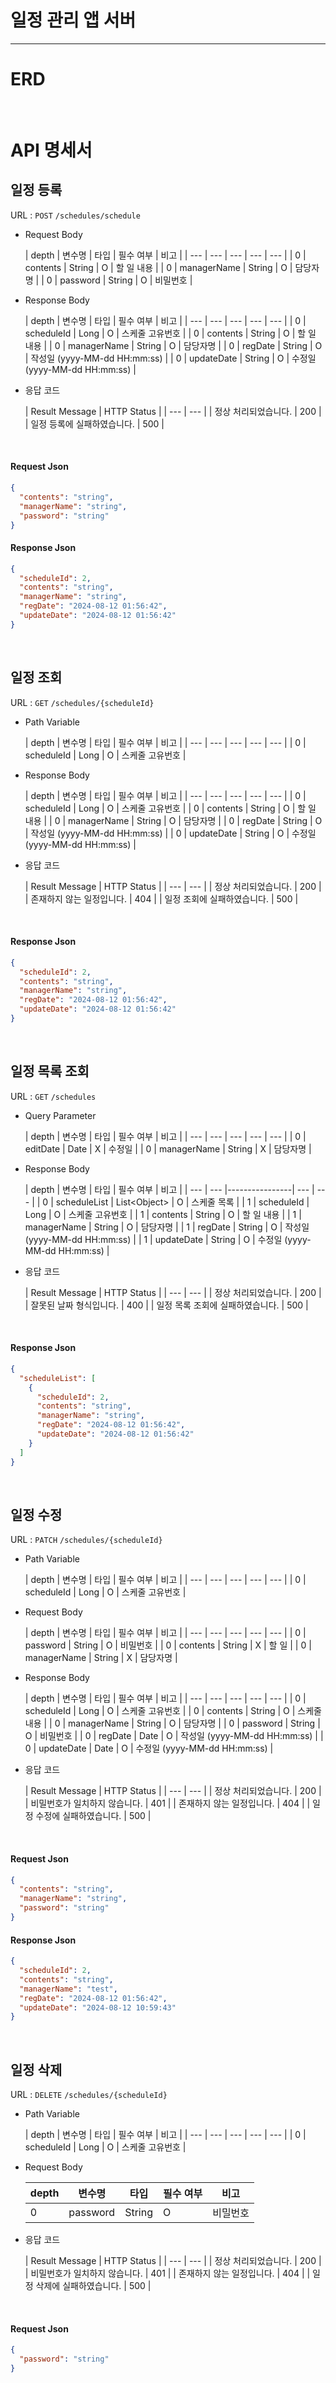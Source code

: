 # 일정 관리 앱 서버
<hr>

# ERD

<br>

# API 명세서
## 일정 등록
URL : `POST` `/schedules/schedule`

- Request Body

  | depth | 변수명 | 타입 | 필수 여부 | 비고 |
      | --- | --- | --- | --- | --- |
  | 0 | contents | String | O | 할 일 내용 |
  | 0 | managerName | String | O | 담당자명 |
  | 0 | password | String | O | 비밀번호 |

- Response Body

  | depth | 변수명 | 타입 | 필수 여부 | 비고 |
      | --- | --- | --- | --- | --- |
  | 0 | scheduleId | Long | O | 스케줄 고유번호 |
  | 0 | contents | String | O | 할 일 내용 |
  | 0 | managerName | String | O | 담당자명 |
  | 0 | regDate | String | O | 작성일 (yyyy-MM-dd HH:mm:ss) |
  | 0 | updateDate | String | O | 수정일 (yyyy-MM-dd HH:mm:ss) |

- 응답 코드

  | Result Message | HTTP Status |
      | --- | --- |
  | 정상 처리되었습니다. | 200 |
  | 일정 등록에 실패하였습니다. | 500 |

<br>

#### Request Json
```json
{
  "contents": "string",
  "managerName": "string",
  "password": "string"
}
```

#### Response Json
```json
{
  "scheduleId": 2,
  "contents": "string",
  "managerName": "string",
  "regDate": "2024-08-12 01:56:42",
  "updateDate": "2024-08-12 01:56:42"
}
```
<br>

## 일정 조회
URL : `GET` `/schedules/{scheduleId}`

- Path Variable

  | depth | 변수명 | 타입 | 필수 여부 | 비고 |
      | --- | --- | --- | --- | --- |
  | 0 | scheduleId | Long | O | 스케줄 고유번호 |

- Response Body

  | depth | 변수명 | 타입 | 필수 여부 | 비고 |
      | --- | --- | --- | --- | --- |
  | 0 | scheduleId | Long | O | 스케줄 고유번호 |
  | 0 | contents | String | O | 할 일 내용 |
  | 0 | managerName | String | O | 담당자명 |
  | 0 | regDate | String | O | 작성일 (yyyy-MM-dd HH:mm:ss) |
  | 0 | updateDate | String | O | 수정일 (yyyy-MM-dd HH:mm:ss) |

- 응답 코드

  | Result Message | HTTP Status |
      | --- | --- |
  | 정상 처리되었습니다. | 200 |
  | 존재하지 않는 일정입니다. | 404 |
  | 일정 조회에 실패하였습니다. | 500 |

<br>

#### Response Json
```json
{
  "scheduleId": 2,
  "contents": "string",
  "managerName": "string",
  "regDate": "2024-08-12 01:56:42",
  "updateDate": "2024-08-12 01:56:42"
}
```
<br>

## 일정 목록 조회
URL : `GET` `/schedules`

- Query Parameter

  | depth | 변수명 | 타입 | 필수 여부 | 비고 |
      | --- | --- | --- | --- | --- |
  | 0 | editDate | Date | X | 수정일 |
  | 0 | managerName | String | X | 담당자명 |

- Response Body

  | depth | 변수명 | 타입             | 필수 여부 | 비고 |
      | --- | --- |----------------| --- | --- |
  | 0 | scheduleList | List\<Object\> | O | 스케줄 목록 |
  | 1 | scheduleId | Long           | O | 스케줄 고유번호 |
  | 1 | contents | String         | O | 할 일 내용 |
  | 1 | managerName | String         | O | 담당자명 |
  | 1 | regDate | String         | O | 작성일 (yyyy-MM-dd HH:mm:ss) |
  | 1 | updateDate | String         | O | 수정일 (yyyy-MM-dd HH:mm:ss) |

- 응답 코드

  | Result Message | HTTP Status |
      | --- | --- |
  | 정상 처리되었습니다. | 200 |
  | 잘못된 날짜 형식입니다. | 400 |
  | 일정 목록 조회에 실패하였습니다. | 500 |

<br>

#### Response Json
```json
{
  "scheduleList": [
    {
      "scheduleId": 2,
      "contents": "string",
      "managerName": "string",
      "regDate": "2024-08-12 01:56:42",
      "updateDate": "2024-08-12 01:56:42"
    }
  ]
}
```

<br>

## 일정 수정
URL : `PATCH` `/schedules/{scheduleId}`

- Path Variable

  | depth | 변수명 | 타입 | 필수 여부 | 비고 |
      | --- | --- | --- | --- | --- |
  | 0 | scheduleId | Long | O | 스케줄 고유번호 |

- Request Body

  | depth | 변수명 | 타입 | 필수 여부 | 비고 |
      | --- | --- | --- | --- | --- |
  | 0 | password | String | O | 비밀번호 |
  | 0 | contents | String | X | 할 일  |
  | 0 | managerName | String | X | 담당자명 |

- Response Body

  | depth | 변수명        | 타입 | 필수 여부 | 비고                         |
      | --- | --- | --- | --- | --- |
  | 0 | scheduleId | Long | O | 스케줄 고유번호                   |
  | 0 | contents   | String | O | 스케줄 내용                     |
  | 0 | managerName | String | O | 담당자명                       |
  | 0 | password   | String | O | 비밀번호                       |
  | 0 | regDate    | Date | O | 작성일 (yyyy-MM-dd HH:mm:ss)  |
  | 0 | updateDate | Date | O | 수정일 (yyyy-MM-dd HH:mm:ss)  |

- 응답 코드

  | Result Message | HTTP Status |
      | --- | --- |
  | 정상 처리되었습니다. | 200 |
  | 비밀번호가 일치하지 않습니다. | 401 |
  | 존재하지 않는 일정입니다. | 404 |
  | 일정 수정에 실패하였습니다. | 500 |

<br>

#### Request Json
```json
{
  "contents": "string",
  "managerName": "string",
  "password": "string"
}
```

#### Response Json

```json
{
  "scheduleId": 2,
  "contents": "string",
  "managerName": "test",
  "regDate": "2024-08-12 01:56:42",
  "updateDate": "2024-08-12 10:59:43"
}
```

<br>

## 일정 삭제
URL : `DELETE` `/schedules/{scheduleId}`

- Path Variable

  | depth | 변수명 | 타입 | 필수 여부 | 비고 |
      | --- | --- | --- | --- | --- |
  | 0 | scheduleId | Long | O | 스케줄 고유번호 |

- Request Body

  | depth | 변수명 | 타입 | 필수 여부 | 비고 |
    | --- | --- | --- | --- | --- |
  | 0 | password | String | O | 비밀번호 |

- 응답 코드

  | Result Message | HTTP Status |
      | --- | --- |
  | 정상 처리되었습니다. | 200 |
  | 비밀번호가 일치하지 않습니다. | 401 |
  | 존재하지 않는 일정입니다. | 404 |
  | 일정 삭제에 실패하였습니다. | 500 |

<br>

#### Request Json

```json
{
  "password": "string"
}
```